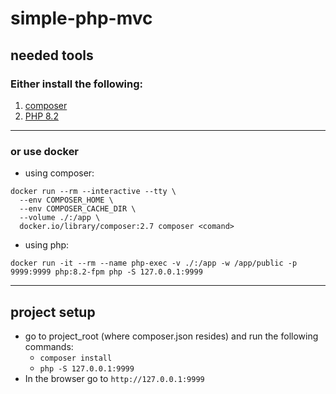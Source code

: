# simple-php-mvc

## needed tools

### Either install the following:
1. [composer](https://getcomposer.org/download/)
2. [PHP 8.2](https://www.php.net/downloads)

---

### or use docker
- using composer:
```shell
docker run --rm --interactive --tty \
  --env COMPOSER_HOME \
  --env COMPOSER_CACHE_DIR \
  --volume ./:/app \
  docker.io/library/composer:2.7 composer <comand>
```
- using php:
```shell
docker run -it --rm --name php-exec -v ./:/app -w /app/public -p 9999:9999 php:8.2-fpm php -S 127.0.0.1:9999
```

---

## project setup
- go to project_root (where composer.json resides) and run the following commands:
  - `composer install`
  - `php -S 127.0.0.1:9999`
- In the browser go to `http://127.0.0.1:9999`
